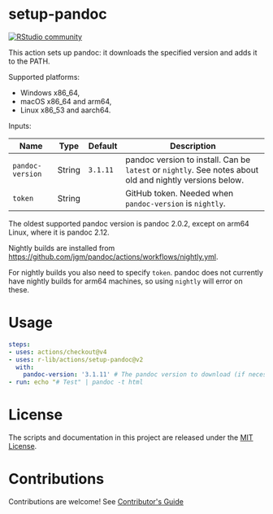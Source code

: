 # setup-pandoc

[![RStudio community](https://img.shields.io/badge/community-github--actions-blue?style=social&logo=rstudio&logoColor=75AADB)](https://community.rstudio.com/new-topic?category=Package%20development&tags=github-actions)

This action sets up pandoc: it downloads the specified version and adds it
to the PATH.

Supported platforms:

- Windows x86_64,
- macOS x86_64 and arm64,
- Linux x86_53 and aarch64.

Inputs:

| Name              | Type     | Default            | Description
|-------------------|----------|--------------------|-------------------------------------------------------------------------------------------------
| `pandoc-version`  | String   | `3.1.11`           | pandoc version to install. Can be `latest` or `nightly`. See notes about old and nightly versions below.
| `token`           | String   |                    | GitHub token. Needed when `pandoc-version` is `nightly`.

The oldest supported pandoc version is pandoc 2.0.2, except on
arm64 Linux, where it is pandoc 2.12.

Nightly builds are installed from
https://github.com/jgm/pandoc/actions/workflows/nightly.yml.

For nightly builds you also need to specify `token`. pandoc does
not currently have nightly builds for arm64 machines, so using
`nightly` will error on these.

# Usage

```yaml
steps:
- uses: actions/checkout@v4
- uses: r-lib/actions/setup-pandoc@v2
  with:
    pandoc-version: '3.1.11' # The pandoc version to download (if necessary) and use.
- run: echo "# Test" | pandoc -t html
```

# License

The scripts and documentation in this project are released under the
[MIT License](LICENSE).

# Contributions

Contributions are welcome! See [Contributor's Guide](docs/contributors.md)
